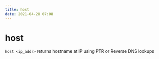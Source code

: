 ```yaml
---
title: host
date: 2021-04-28 07:08
---
```


# host
`host <ip_addr>`
returns hostname at IP using PTR or Reverse DNS lookups

